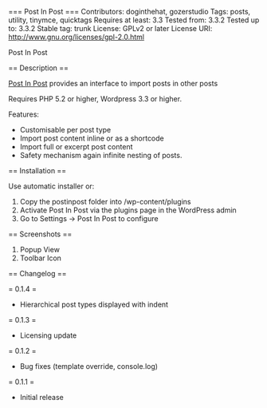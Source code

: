 === Post In Post ===
Contributors: doginthehat, gozerstudio
Tags: posts, utility, tinymce, quicktags
Requires at least: 3.3
Tested from: 3.3.2
Tested up to: 3.3.2
Stable tag: trunk
License: GPLv2 or later
License URI: http://www.gnu.org/licenses/gpl-2.0.html

Post In Post

== Description ==

[Post In Post](https://github.com/doginthehat/postinpost) provides an interface to import posts in other posts

Requires PHP 5.2 or higher, Wordpress 3.3 or higher.

Features:

* Customisable per post type
* Import post content inline or as a shortcode
* Import full or excerpt post content
* Safety mechanism again infinite nesting of posts.


== Installation ==

Use automatic installer or:

1. Copy the postinpost folder into /wp-content/plugins
2. Activate Post In Post via the plugins page in the WordPress admin
3. Go to Settings -> Post In Post to configure

== Screenshots ==

1. Popup View
2. Toolbar Icon

== Changelog ==

= 0.1.4 =

* Hierarchical post types displayed with indent

= 0.1.3 =

* Licensing update

= 0.1.2 =

* Bug fixes (template override, console.log)

= 0.1.1 =

* Initial release

